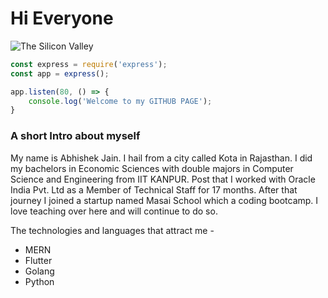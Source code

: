 # Hi Everyone

![The Silicon Valley](https://media-exp1.licdn.com/dms/image/C5616AQFRKP6AlWbIGw/profile-displaybackgroundimage-shrink_350_1400/0?e=1609977600&v=beta&t=lEeIGth6Nvl7za2NOh2_t0qy-85yG6rsJK3N6WBZcEY)

```jsx
const express = require('express');
const app = express();

app.listen(80, () => {
    console.log('Welcome to my GITHUB PAGE');
}
```

### A short Intro about myself

My name is Abhishek Jain. I hail from a city called Kota in Rajasthan. I did my bachelors in Economic Sciences with double majors in Computer Science and Engineering from IIT KANPUR. Post that I worked with Oracle India Pvt. Ltd as a Member of Technical Staff for 17 months. After that journey I joined a startup named Masai School which a coding bootcamp. I love teaching over here and will continue to do so.

The technologies and languages that attract me -

- MERN
- Flutter
- Golang
- Python
